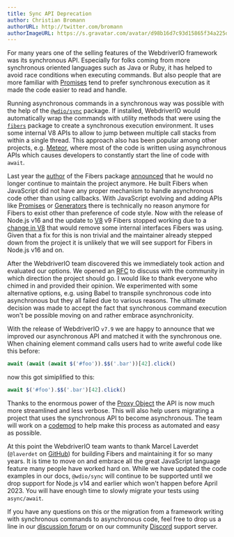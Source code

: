 ```yaml
---
title: Sync API Deprecation
author: Christian Bromann
authorURL: http://twitter.com/bromann
authorImageURL: https://s.gravatar.com/avatar/d98b16d7c93d15865f34a225dd4b1254?s=80
---
```


For many years one of the selling features of the WebdriverIO framework was its synchronous API. Especially for folks coming from more synchronous oriented languages such as Java or Ruby, it has helped to avoid race conditions when executing commands. But also people that are more familiar with [Promises](https://developer.mozilla.org/en-US/docs/Web/JavaScript/Reference/Global_Objects/Promise) tend to prefer synchronous execution as it made the code easier to read and handle.

Running asynchronous commands in a synchronous way was possible with the help of the [`@wdio/sync`](https://www.npmjs.com/package/@wdio/sync) package. If installed, WebdriverIO would automatically wrap the commands with utility methods that were using the [`fibers`](https://www.npmjs.com/package/fibers) package to create a synchronous execution environment. It uses some internal V8 APIs to allow to jump between multiple call stacks from within a single thread. This approach also has been popular among other projects, e.g. [Meteor](https://www.meteor.com/), where most of the code is written using asynchronous APIs which causes developers to constantly start the line of code with `await`.

Last year the [author](https://github.com/laverdet) of the Fibers package [announced](https://github.com/laverdet/node-fibers/commit/e2a0ed9c6d985f94c2b1947eaf72d5797e8a3278) that he would no longer continue to maintain the project anymore. He built Fibers when JavaScript did not have any proper mechanism to handle asynchronous code other than using callbacks. With JavaScript evolving and adding APIs like [Promises](https://developer.mozilla.org/en-US/docs/Web/JavaScript/Reference/Global_Objects/Promise) or [Generators](https://developer.mozilla.org/en-US/docs/Web/JavaScript/Reference/Global_Objects/Generator) there is technically no reason anymore for Fibers to exist other than preference of code style. Now with the release of Node.js v16 and the update to [V8](https://v8.dev/) v9 Fibers stopped working due to a [change in V8](https://chromium-review.googlesource.com/c/v8/v8/+/2537690) that would remove some internal interfaces Fibers was using. Given that a fix for this is non trivial and the maintainer already stepped down from the project it is unlikely that we will see support for Fibers in Node.js v16 and on.

After the WebdriverIO team discovered this we immediately took action and evaluated our options. We opened an [RFC](https://github.com/webdriverio/webdriverio/discussions/6702) to discuss with the community in which direction the project should go. I would like to thank everyone who chimed in and provided their opinion. We experimented with some alternative options, e.g. using Babel to transpile synchronous code into asynchronous but they all failed due to various reasons. The ultimate decision was made to accept the fact that synchronous command execution won't be possible moving on and rather embrace asynchronicity.

With the release of WebdriverIO `v7.9` we are happy to announce that we improved our asynchronous API and matched it with the synchronous one. When chaining element command calls users had to write aweful code like this before:

```js
await (await (await $('#foo')).$$('.bar'))[42].click()
```

now this got simiplified to this:

```js
await $('#foo').$$('.bar')[42].click()
```

Thanks to the enormous power of the [Proxy Object](https://developer.mozilla.org/en-US/docs/Web/JavaScript/Reference/Global_Objects/Proxy) the API is now much more streamlined and less verbose. This will also help users migrating a project that uses the synchronous API to become asynchronous. The team will work on a [codemod](https://github.com/webdriverio/codemod/issues/1) to help make this process as automated and easy as possible.

At this point the WebdriverIO team wants to thank Marcel Laverdet (`@laverdet` on [GitHub](https://github.com/laverdet)) for building Fibers and maintaining it for so many years. It is time to move on and embrace all the great JavaScript language feature many people have worked hard on. While we have updated the code examples in our docs, `@wdio/sync` will continue to be supported until we drop support for Node.js v14 and earlier which won't happen before April 2023. You will have enough time to slowly migrate your tests using `async/await`.

If you have any questions on this or the migration from a framework writing with synchronous commands to asynchronous code, feel free to drop us a line in our [discussion forum](https://github.com/webdriverio/webdriverio/discussions/new) or on our community [Discord](https://discord.webdriver.io) support server.
